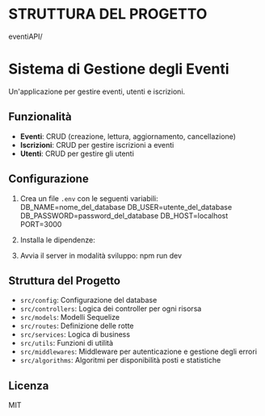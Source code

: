 # STRUTTURA DEL PROGETTO


eventiAPI/
# Sistema di Gestione degli Eventi

Un'applicazione per gestire eventi, utenti e iscrizioni.

## Funzionalità

- **Eventi**: CRUD (creazione, lettura, aggiornamento, cancellazione)
- **Iscrizioni**: CRUD per gestire iscrizioni a eventi
- **Utenti**: CRUD per gestire gli utenti

## Configurazione

1. Crea un file `.env` con le seguenti variabili:
DB_NAME=nome_del_database
DB_USER=utente_del_database
DB_PASSWORD=password_del_database
DB_HOST=localhost
PORT=3000

2. Installa le dipendenze:

3. Avvia il server in modalità sviluppo:
npm run dev


## Struttura del Progetto

- `src/config`: Configurazione del database
- `src/controllers`: Logica dei controller per ogni risorsa
- `src/models`: Modelli Sequelize
- `src/routes`: Definizione delle rotte
- `src/services`: Logica di business
- `src/utils`: Funzioni di utilità
- `src/middlewares`: Middleware per autenticazione e gestione degli errori
- `src/algorithms`: Algoritmi per disponibilità posti e statistiche

## Licenza

MIT

